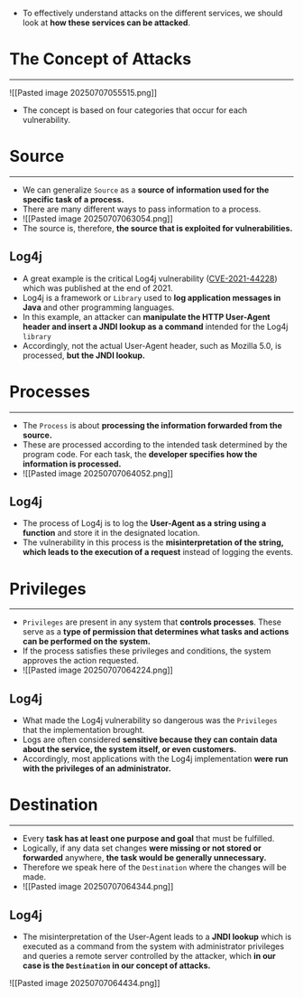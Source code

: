 - To effectively understand attacks on the different services, we should look at **how these services can be attacked**.

# The Concept of Attacks
---
![[Pasted image 20250707055515.png]]

- The concept is based on four categories that occur for each vulnerability.

# Source
---
- We can generalize `Source` as a **source of information used for the specific task of a process.**
- There are many different ways to pass information to a process.
- ![[Pasted image 20250707063054.png]]
- The source is, therefore, **the source that is exploited for vulnerabilities.**

## Log4j
- A great example is the critical Log4j vulnerability ([CVE-2021-44228](https://cve.mitre.org/cgi-bin/cvename.cgi?name=cve-2021-44228)) which was published at the end of 2021.
- Log4j is a framework or `Library` used to **log application messages in Java** and other programming languages.
- In this example, an attacker can **manipulate the HTTP User-Agent header and insert a JNDI lookup as a command** intended for the Log4j `library`
- Accordingly, not the actual User-Agent header, such as Mozilla 5.0, is processed, **but the JNDI lookup.**


# Processes
---
- The `Process` is about **processing the information forwarded from the source.**
- These are processed according to the intended task determined by the program code. For each task, the **developer specifies how the information is processed.**
- ![[Pasted image 20250707064052.png]]
## Log4j
- The process of Log4j is to log the **User-Agent as a string using a function** and store it in the designated location. 
- The vulnerability in this process is the **misinterpretation of the string, which leads to the execution of a request** instead of logging the events.

# Privileges
---
- `Privileges` are present in any system that **controls processes**. These serve as a **type of permission that determines what tasks and actions can be performed on the system.** 
- If the process satisfies these privileges and conditions, the system approves the action requested.
- ![[Pasted image 20250707064224.png]]
## Log4j
- What made the Log4j vulnerability so dangerous was the `Privileges` that the implementation brought.
- Logs are often considered **sensitive because they can contain data about the service, the system itself, or even customers.**
- Accordingly, most applications with the Log4j implementation **were run with the privileges of an administrator.**

# Destination
---
- Every **task has at least one purpose and goal** that must be fulfilled.
- Logically, if any data set changes **were missing or not stored or forwarded** anywhere, **the task would be generally unnecessary.**
- Therefore we speak here of the `Destination` where the changes will be made.
- ![[Pasted image 20250707064344.png]]
## Log4j
- The misinterpretation of the User-Agent leads to a **JNDI lookup** which is executed as a command from the system with administrator privileges and queries a remote server controlled by the attacker, which **in our case is the `Destination` in our concept of attacks.**

![[Pasted image 20250707064434.png]]